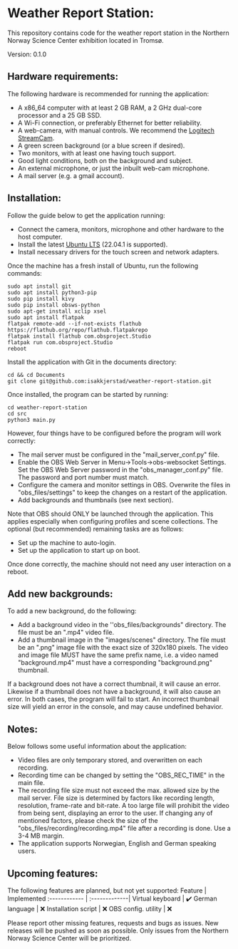 # Weather Report Station:
This repository contains code for the weather report station in the Northern Norway Science Center exhibition located in Tromsø.

Version: 0.1.0

## Hardware requirements:
The following hardware is recommended for running the application:
- A x86_64 computer with at least 2 GB RAM, a 2 GHz dual-core processor and a 25 GB SSD.
- A Wi-Fi connection, or preferably Ethernet for better reliability.
- A web-camera, with manual controls. We recommend the [Logitech StreamCam](https://www.logitech.com/no-no/products/webcams/streamcam.960-001297.html).
- A green screen background (or a blue screen if desired).
- Two monitors, with at least one having touch support. 
- Good light conditions, both on the background and subject.
- An external microphone, or just the inbuilt web-cam microphone.
- A mail server (e.g. a gmail account).

## Installation:
Follow the guide below to get the application running:
- Connect the camera, monitors, microphone and other hardware to the host computer.
- Install the latest [Ubuntu LTS](https://ubuntu.com/download/desktop) (22.04.1 is supported).
- Install necessary drivers for the touch screen and network adapters.

Once the machine has a fresh install of Ubuntu, run the following commands:
```
sudo apt install git
sudo apt install python3-pip
sudo pip install kivy
sudo pip install obsws-python
sudo apt-get install xclip xsel
sudo apt install flatpak
flatpak remote-add --if-not-exists flathub https://flathub.org/repo/flathub.flatpakrepo
flatpak install flathub com.obsproject.Studio
flatpak run com.obsproject.Studio
reboot
```
Install the application with Git in the documents directory:
```
cd && cd Documents
git clone git@github.com:isakkjerstad/weather-report-station.git
```
Once installed, the program can be started by running:
```
cd weather-report-station
cd src
python3 main.py
```
However, four things have to be configured before the program will work correctly:
- The mail server must be configured in the "mail_server_conf.py" file.
- Enable the OBS Web Server in Menu->Tools->obs-websocket Settings. Set the OBS Web Server password in the "obs_manager_conf.py" file. The password and port number must match.
- Configure the camera and monitor settings in OBS. Overwrite the files in "obs_files/settings" to keep the changes on a restart of the application.
- Add backgrounds and thumbnails (see next section).

Note that OBS should ONLY be launched through the application. This applies especially when configuring profiles and scene collections. The optional (but recommended) remaining tasks are as follows:
- Set up the machine to auto-login.
- Set up the application to start up on boot.

Once done correctly, the machine should not need any user interaction on a reboot.

## Add new backgrounds:
To add a new background, do the following:
- Add a background video in the ''obs_files/backgrounds" directory. The file must be an ".mp4" video file.
- Add a thumbnail image in the "images/scenes" directory. The file must be an ".png" image file with the exact size of 320x180 pixels. The video and image file MUST have the same prefix name, i.e. a video named "background.mp4" must have a corresponding "background.png" thumbnail.

If a background does not have a correct thumbnail, it will cause an error. Likewise if a thumbnail does not have a background, it will also cause an error. In both cases, the program will fail to start. An incorrect thumbnail size will yield an error in the console, and may cause undefined behavior.

## Notes:
Below follows some useful information about the application:
- Video files are only temporary stored, and overwritten on each recording.
- Recording time can be changed by setting the "OBS_REC_TIME" in the main file.
- The recording file size must not exceed the max. allowed size by the mail server. File size is determined by factors like recording length, resolution, frame-rate and bit-rate. A too large file will prohibit the video from being sent, displaying an error to the user. If changing any of mentioned factors, please check the size of the "obs_files/recording/recording.mp4" file after a recording is done. Use a 3-4 MB margin.
- The application supports Norwegian, English and German speaking users.

## Upcoming features:
The following features are planned, but not yet supported:
Feature | Implemented
:------------ | :-------------|
Virtual keyboard | :heavy_check_mark:
German language | :x:
Installation script | :x:
OBS config. utility | :x:

Please report other missing features, requests and bugs as issues. New releases will be pushed as soon as possible. Only issues from the Northern Norway Science Center will be prioritized.
